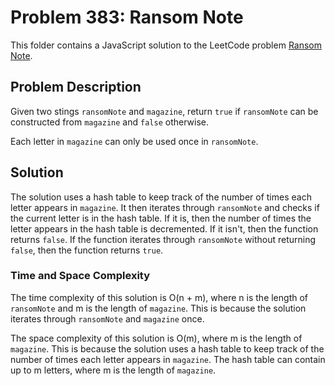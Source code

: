 # Problem 383: Ransom Note

This folder contains a JavaScript solution to the LeetCode problem [Ransom Note](https://leetcode.com/problems/ransom-note/).

## Problem Description

Given two stings `ransomNote` and `magazine`, return `true` if `ransomNote` can be constructed from `magazine` and `false` otherwise.

Each letter in `magazine` can only be used once in `ransomNote`.

## Solution

The solution uses a hash table to keep track of the number of times each letter appears in `magazine`. It then iterates through `ransomNote` and checks if the current letter is in the hash table. If it is, then the number of times the letter appears in the hash table is decremented. If it isn't, then the function returns `false`. If the function iterates through `ransomNote` without returning `false`, then the function returns `true`.

### Time and Space Complexity

The time complexity of this solution is O(n + m), where n is the length of `ransomNote` and m is the length of `magazine`. This is because the solution iterates through `ransomNote` and `magazine` once.

The space complexity of this solution is O(m), where m is the length of `magazine`. This is because the solution uses a hash table to keep track of the number of times each letter appears in `magazine`. The hash table can contain up to m letters, where m is the length of `magazine`.
